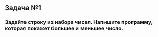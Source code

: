 ## Задача №1

### Задайте строку из набора чисел. Напишите программу, которая покажет большее и меньшее число.